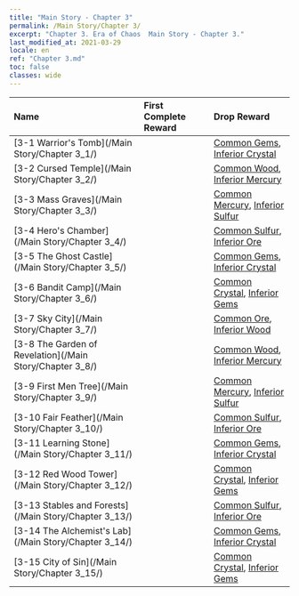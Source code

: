 ```yaml
---
title: "Main Story - Chapter 3"
permalink: /Main Story/Chapter 3/
excerpt: "Chapter 3. Era of Chaos  Main Story - Chapter 3."
last_modified_at: 2021-03-29
locale: en
ref: "Chapter 3.md"
toc: false
classes: wide
---
```


  | Name |  First Complete Reward | Drop Reward |
  |:------------|:------------|:------------| 
  | [3-1 Warrior's Tomb](/Main Story/Chapter 3_1/) |  | [Common Gems](/Items/mat_10/), [Inferior Crystal](/Items/mat_5/) |
  | [3-2 Cursed Temple](/Main Story/Chapter 3_2/) |  | [Common Wood](/Items/mat_7/), [Inferior Mercury](/Items/mat_2/) |
  | [3-3 Mass Graves](/Main Story/Chapter 3_3/) |  | [Common Mercury](/Items/mat_8/), [Inferior Sulfur](/Items/mat_3/) |
  | [3-4 Hero's Chamber](/Main Story/Chapter 3_4/) |  | [Common Sulfur](/Items/mat_9/), [Inferior Ore](/Items/mat_1/) |
  | [3-5 The Ghost Castle](/Main Story/Chapter 3_5/) |  | [Common Gems](/Items/mat_10/), [Inferior Crystal](/Items/mat_5/) |
  | [3-6 Bandit Camp](/Main Story/Chapter 3_6/) |  | [Common Crystal](/Items/mat_11/), [Inferior Gems](/Items/mat_4/) |
  | [3-7 Sky City](/Main Story/Chapter 3_7/) |  | [Common Ore](/Items/mat_6/), [Inferior Wood](/Items/mat_1/) |
  | [3-8 The Garden of Revelation](/Main Story/Chapter 3_8/) |  | [Common Wood](/Items/mat_7/), [Inferior Mercury](/Items/mat_2/) |
  | [3-9 First Men Tree](/Main Story/Chapter 3_9/) |  | [Common Mercury](/Items/mat_8/), [Inferior Sulfur](/Items/mat_3/) |
  | [3-10  Fair Feather](/Main Story/Chapter 3_10/) |  | [Common Sulfur](/Items/mat_9/), [Inferior Ore](/Items/mat_1/) |
  | [3-11 Learning Stone](/Main Story/Chapter 3_11/) |  | [Common Gems](/Items/mat_10/), [Inferior Crystal](/Items/mat_5/) |
  | [3-12 Red Wood Tower](/Main Story/Chapter 3_12/) |  | [Common Crystal](/Items/mat_11/), [Inferior Gems](/Items/mat_4/) |
  | [3-13 Stables and Forests](/Main Story/Chapter 3_13/) |  | [Common Sulfur](/Items/mat_9/), [Inferior Ore](/Items/mat_1/) |
  | [3-14 The Alchemist's Lab](/Main Story/Chapter 3_14/) |  | [Common Gems](/Items/mat_10/), [Inferior Crystal](/Items/mat_5/) |
  | [3-15 City of Sin](/Main Story/Chapter 3_15/) |  | [Common Crystal](/Items/mat_11/), [Inferior Gems](/Items/mat_4/) |
